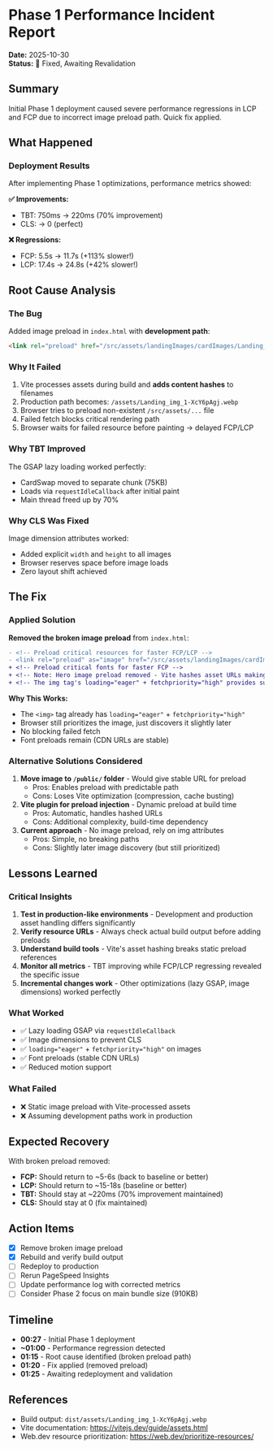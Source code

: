 # Phase 1 Performance Incident Report

**Date:** 2025-10-30  
**Status:** 🔧 Fixed, Awaiting Revalidation

## Summary

Initial Phase 1 deployment caused severe performance regressions in LCP and FCP due to incorrect image preload path. Quick fix applied.

## What Happened

### Deployment Results

After implementing Phase 1 optimizations, performance metrics showed:

**✅ Improvements:**

- TBT: 750ms → 220ms (70% improvement)
- CLS: → 0 (perfect)

**❌ Regressions:**

- FCP: 5.5s → 11.7s (+113% slower!)
- LCP: 17.4s → 24.8s (+42% slower!)

## Root Cause Analysis

### The Bug

Added image preload in `index.html` with **development path**:

```html
<link rel="preload" href="/src/assets/landingImages/cardImages/Landing_img_1.webp" ... />
```

### Why It Failed

1. Vite processes assets during build and **adds content hashes** to filenames
2. Production path becomes: `/assets/Landing_img_1-XcY6pAgj.webp`
3. Browser tries to preload non-existent `/src/assets/...` file
4. Failed fetch blocks critical rendering path
5. Browser waits for failed resource before painting → delayed FCP/LCP

### Why TBT Improved

The GSAP lazy loading worked perfectly:

- CardSwap moved to separate chunk (75KB)
- Loads via `requestIdleCallback` after initial paint
- Main thread freed up by 70%

### Why CLS Was Fixed

Image dimension attributes worked:

- Added explicit `width` and `height` to all images
- Browser reserves space before image loads
- Zero layout shift achieved

## The Fix

### Applied Solution

**Removed the broken image preload** from `index.html`:

```diff
- <!-- Preload critical resources for faster FCP/LCP -->
- <link rel="preload" as="image" href="/src/assets/landingImages/cardImages/Landing_img_1.webp" ...>
+ <!-- Preload critical fonts for faster FCP -->
+ <!-- Note: Hero image preload removed - Vite hashes asset URLs making static preload impossible -->
+ <!-- The img tag's loading="eager" + fetchpriority="high" provides sufficient prioritization -->
```

**Why This Works:**

- The `<img>` tag already has `loading="eager"` + `fetchpriority="high"`
- Browser still prioritizes the image, just discovers it slightly later
- No blocking failed fetch
- Font preloads remain (CDN URLs are stable)

### Alternative Solutions Considered

1. **Move image to `/public/` folder** - Would give stable URL for preload
   - Pros: Enables preload with predictable path
   - Cons: Loses Vite optimization (compression, cache busting)
2. **Vite plugin for preload injection** - Dynamic preload at build time
   - Pros: Automatic, handles hashed URLs
   - Cons: Additional complexity, build-time dependency
3. **Current approach** - No image preload, rely on img attributes
   - Pros: Simple, no breaking paths
   - Cons: Slightly later image discovery (but still prioritized)

## Lessons Learned

### Critical Insights

1. **Test in production-like environments** - Development and production asset handling differs significantly
2. **Verify resource URLs** - Always check actual build output before adding preloads
3. **Understand build tools** - Vite's asset hashing breaks static preload references
4. **Monitor all metrics** - TBT improving while FCP/LCP regressing revealed the specific issue
5. **Incremental changes work** - Other optimizations (lazy GSAP, image dimensions) worked perfectly

### What Worked

- ✅ Lazy loading GSAP via `requestIdleCallback`
- ✅ Image dimensions to prevent CLS
- ✅ `loading="eager"` + `fetchpriority="high"` on images
- ✅ Font preloads (stable CDN URLs)
- ✅ Reduced motion support

### What Failed

- ❌ Static image preload with Vite-processed assets
- ❌ Assuming development paths work in production

## Expected Recovery

With broken preload removed:

- **FCP:** Should return to ~5-6s (back to baseline or better)
- **LCP:** Should return to ~15-18s (baseline or better)
- **TBT:** Should stay at ~220ms (70% improvement maintained)
- **CLS:** Should stay at 0 (fix maintained)

## Action Items

- [x] Remove broken image preload
- [x] Rebuild and verify build output
- [ ] Redeploy to production
- [ ] Rerun PageSpeed Insights
- [ ] Update performance log with corrected metrics
- [ ] Consider Phase 2 focus on main bundle size (910KB)

## Timeline

- **00:27** - Initial Phase 1 deployment
- **~01:00** - Performance regression detected
- **01:15** - Root cause identified (broken preload path)
- **01:20** - Fix applied (removed preload)
- **01:25** - Awaiting redeployment and validation

## References

- Build output: `dist/assets/Landing_img_1-XcY6pAgj.webp`
- Vite documentation: https://vitejs.dev/guide/assets.html
- Web.dev resource prioritization: https://web.dev/prioritize-resources/

